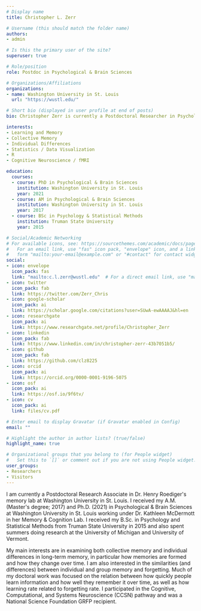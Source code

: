 ```yaml
---
# Display name
title: Christopher L. Zerr

# Username (this should match the folder name)
authors:
- admin

# Is this the primary user of the site?
superuser: true

# Role/position
role: Postdoc in Psychological & Brain Sciences

# Organizations/Affiliations
organizations:
- name: Washington University in St. Louis
  url: "https://wustl.edu/"

# Short bio (displayed in user profile at end of posts)
bio: Christopher Zerr is currently a Postdoctoral Researcher in Psychological & Brain Sciences at Washington University in St. Louis.

interests:
- Learning and Memory
- Collective Memory
- Individual Differences
- Statistics / Data Visualization
- R
- Cognitive Neuroscience / fMRI

education:
  courses:
  - course: PhD in Psychological & Brain Sciences
    institution: Washington University in St. Louis
    year: 2021
  - course: AM in Psychological & Brain Sciences
    institution: Washington University in St. Louis
    year: 2017
  - course: BSc in Psychology & Statistical Methods
    institution: Truman State University
    year: 2015

# Social/Academic Networking
# For available icons, see: https://sourcethemes.com/academic/docs/page-builder/#icons
#   For an email link, use "fas" icon pack, "envelope" icon, and a link in the
#   form "mailto:your-email@example.com" or "#contact" for contact widget.
social:
- icon: envelope
  icon_pack: fas
  link: "mailto:c.l.zerr@wustl.edu"  # For a direct email link, use "mailto:test@example.org".
- icon: twitter
  icon_pack: fab
  link: https://twitter.com/Zerr_Chris
- icon: google-scholar
  icon_pack: ai
  link: https://scholar.google.com/citations?user=SUwA-ewAAAAJ&hl=en
- icon: researchgate
  icon_pack: ai
  link: https://www.researchgate.net/profile/Christopher_Zerr
- icon: linkedin
  icon_pack: fab
  link: https://www.linkedin.com/in/christopher-zerr-43b7051b5/ 
- icon: github
  icon_pack: fab
  link: https://github.com/clz8225
- icon: orcid
  icon_pack: ai
  link: https://orcid.org/0000-0001-9196-5075
- icon: osf
  icon_pack: ai
  link: https://osf.io/9f6tv/
- icon: cv
  icon_pack: ai
  link: files/cv.pdf

# Enter email to display Gravatar (if Gravatar enabled in Config)
email: ""

# Highlight the author in author lists? (true/false)
highlight_name: true

# Organizational groups that you belong to (for People widget)
#   Set this to `[]` or comment out if you are not using People widget.
user_groups:
- Researchers
- Visitors
---
```


I am currently a Postdoctoral Research Associate in Dr. Henry Roediger's memory lab at Washington University in St. Louis. I received my A.M. (Master's degree; 2017) and Ph.D. (2021) in Psychological & Brain Sciences at Washington University in St. Louis working under Dr. Kathleen McDermott in her Memory & Cognition Lab. I received my B.Sc. in Psychology and Statistical Methods from Truman State University in 2015 and also spent summers doing research at the University of Michigan and University of Vermont.

My main interests are in examining both collective memory and individual differences in long-term memory, in particular how memories are formed and how they change over time. I am also interested in the similarities (and differences) between individual and group memory and forgetting. Much of my doctoral work was focused on the relation between how quickly people learn information and how well they remember it over time, as well as how learning rate related to forgetting rate. I participated in the Cognitive, Computational, and Systems Neuroscience (CCSN) pathway and was a National Science Foundation GRFP recipient.
